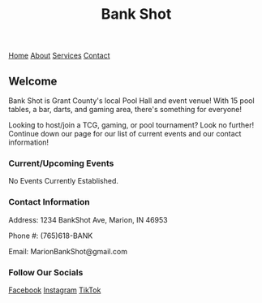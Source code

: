 <html lang="en">
<head>
  <link rel="stylesheet" href="styles.css">
</head>
  <body>
  <header>
    <h1>Bank Shot</h1>
  </header>

  <nav>
    <a href="README.md">Home</a>
    <a href="About.md">About</a>
    <a href="https://www.example.com">Services</a>
    <a href="ContactInformation.md">Contact</a>
  </nav>

  <div class="container">
    <div class="main-content">
      <h2>Welcome</h2>
      <p>Bank Shot is Grant County's local Pool Hall and event venue! With 15 pool tables, a bar, darts, and gaming area, there's something for everyone!</p>
      <p>Looking to host/join a TCG, gaming, or pool tournament? Look no further! Continue down our page for our list of current events and our contact information!</p>
    </div>
    <div class="Contact Us">
      <h3>Current/Upcoming Events</h3>
      <p>No Events Currently Established.</p>
    </div>
  </div>

  <footer>
    <h3> Contact Information </h3>
    <p>Address: 1234 BankShot Ave, Marion, IN 46953</p>
    <p>Phone #: (765)618-BANK</p>
    <p>Email: MarionBankShot@gmail.com</p>
    <h3> Follow Our Socials </h3>
    <a href="https://www.facebook.com">Facebook</a>
    <a href="https://www.instagram.com">Instagram</a>
    <a href="https://www.tiktok.com/en/">TikTok</a>
  </footer>

</body>
</html>
